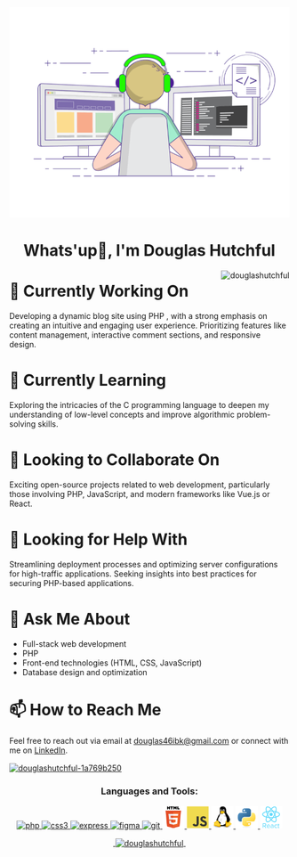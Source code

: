 ![header](https://github.com/DouglasHutchful1/DouglasHutchful1/blob/25db916d7e39e3163275741ec6adafde3cbb9ca0/giphy.gif)

<h1 align="center">Whats'up👋, I'm Douglas Hutchful</h1>
<!-- <h3 align="center">A passionate full stack developer .</h3> -->

<p align="center"><img align="right" src="https://github-readme-stats.vercel.app/api/top-langs?username=douglashutchful1&show_icons=true&locale=en&layout=compact&hide=jupyter%20notebook&theme=algolia" alt="douglashutchful" /></p>

# 🔭 Currently Working On
Developing a dynamic blog site using PHP , with a strong emphasis on creating an intuitive and engaging user experience. Prioritizing features like  content management, interactive comment sections, and responsive design.

# 🌱 Currently Learning
Exploring the intricacies of the C programming language to deepen my understanding of low-level concepts and improve algorithmic problem-solving skills.

# 👯 Looking to Collaborate On
Exciting open-source projects related to web development, particularly those involving PHP, JavaScript, and modern frameworks like Vue.js or React.

# 🤔 Looking for Help With
Streamlining deployment processes and optimizing server configurations for high-traffic applications. Seeking insights into best practices for securing PHP-based applications.

# 💬 Ask Me About
- Full-stack web development
- PHP 
- Front-end technologies (HTML, CSS, JavaScript)
- Database design and optimization

# 📫 How to Reach Me
Feel free to reach out via email at [douglas46ibk@gmail.com](mailto:douglas46ibk@gmail.com) or connect with me on [LinkedIn](http://linkedin.com/in/douglas-hutchful-45462927b).





<p align="center">

<a href="http://linkedin.com/in/douglas-hutchful-45462927b" target="blank"><img align="center" src="https://raw.githubusercontent.com/rahuldkjain/github-profile-readme-generator/master/src/images/icons/Social/linked-in-alt.svg" alt="douglashutchful-1a769b250" height="30" width="40" /></a>
</p>

<h3 align="center">Languages and Tools:</h3>
<p align="center"> <a href="https://www.php.net/" target="_blank" rel="noreferrer"> <img src="https://img.icons8.com/offices/48/000000/php-logo.png" alt="php" width="40" height="40"/> </a> <a href="https://dotnet.microsoft.com/en-us/languages/csharp" target="_blank" rel="noreferrer"> <img src="https://img.icons8.com/color/48/000000/c-sharp-logo.png" alt="css3" width="40" height="40"/> </a> <a href="https://www.mysql.com/" target="_blank" rel="noreferrer"> <img src="https://img.icons8.com/color/48/000000/mysql-logo.png" alt="express" width="40" height="40"/> </a> <a href="https://www.figma.com/" target="_blank" rel="noreferrer"> <img src="https://www.vectorlogo.zone/logos/figma/figma-icon.svg" alt="figma" width="40" height="40"/> </a> <a href="https://git-scm.com/" target="_blank" rel="noreferrer"> <img src="https://www.vectorlogo.zone/logos/git-scm/git-scm-icon.svg" alt="git" width="40" height="40"/> </a> <a href="https://www.w3.org/html/" target="_blank" rel="noreferrer"> <img src="https://raw.githubusercontent.com/devicons/devicon/master/icons/html5/html5-original-wordmark.svg" alt="html5" width="40" height="40"/> </a> <a href="https://developer.mozilla.org/en-US/docs/Web/JavaScript" target="_blank" rel="noreferrer"> <img src="https://raw.githubusercontent.com/devicons/devicon/master/icons/javascript/javascript-original.svg" alt="javascript" width="40" height="40"/> </a> <a href="https://www.linux.org/" target="_blank" rel="noreferrer"> <img src="https://raw.githubusercontent.com/devicons/devicon/master/icons/linux/linux-original.svg" alt="linux" width="40" height="40"/> </a>  <a href="https://www.python.org" target="_blank" rel="noreferrer"> <img src="https://raw.githubusercontent.com/devicons/devicon/master/icons/python/python-original.svg" alt="python" width="40" height="40"/> </a> <a href="https://reactjs.org/" target="_blank" rel="noreferrer"> <img src="https://raw.githubusercontent.com/devicons/devicon/master/icons/react/react-original-wordmark.svg" alt="react" width="40" height="40"/>  </p>

<p align="center">&nbsp;<img align="center" src="https://github-readme-stats.vercel.app/api?username=douglashutchful1&show_icons=true&locale=en&card_width=500px&theme=algolia" alt="douglashutchful" />&nbsp;</p>

